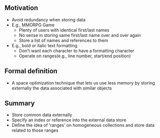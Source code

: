 ## Motivation

- Avoid redundancy when storing data
- E.g., MMORPG Game
  - Plenty of users with identical first/last names
  - No sense in storing same first/last name over and over again
  - Store a list of names and references to them
- E.g., bold or italic text formatting
  - Don't want each character to have a formatting character
  - Operate on ranges(e.g., line number, start/end position)

## Formal definition

- A space optimization technique that lets us use less memory by storing externally the data associated with similar objects

## Summary

- Store common data externally
- Specify an index or reference into the external data store
- Define the idea of 'ranges' on homogeneous collections and store data related to those ranges
